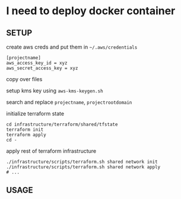 # I need to deploy docker container

## SETUP

create aws creds and put them in `~/.aws/credentials`

```
[projectname]
aws_access_key_id = xyz
aws_secret_access_key = xyz
```

copy over files

setup kms key using `aws-kms-keygen.sh`

search and replace `projectname`, `projectrootdomain`

initialize terraform state

```
cd infrastructure/terraform/shared/tfstate
terraform init
terraform apply
cd -
```

apply rest of terraform infrastructure

```
./infrastructure/scripts/terraform.sh shared network init
./infrastructure/scripts/terraform.sh shared network apply
# ...
```


## USAGE